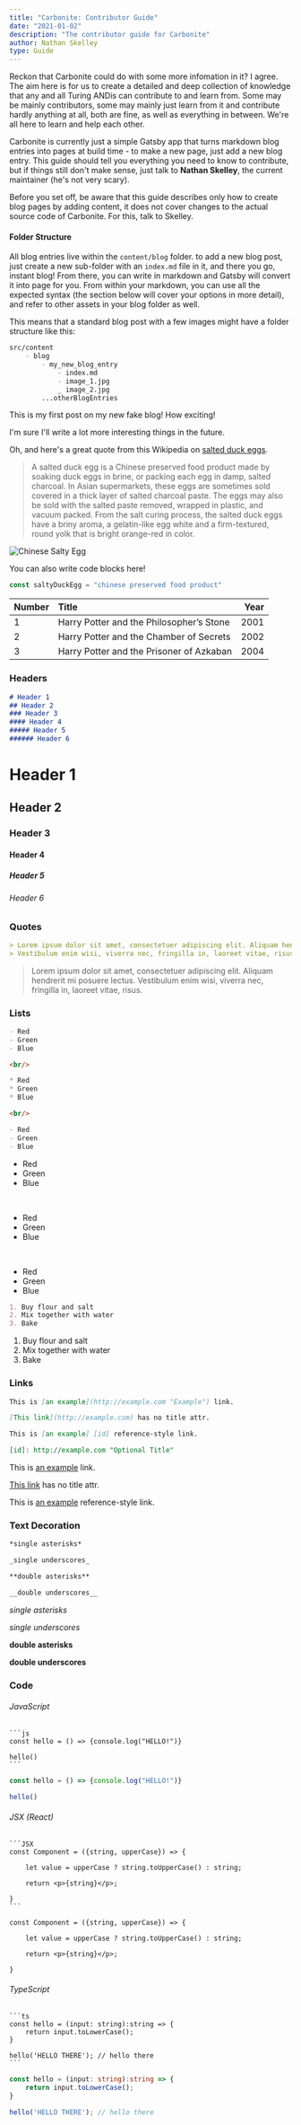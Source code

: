 ```yaml
---
title: "Carbonite: Contributor Guide"
date: "2021-01-02"
description: "The contributor guide for Carbonite"
author: Nathan Skelley
type: Guide
---
```


Reckon that Carbonite could do with some more infomation in it? I agree. The aim here is for us to create a detailed and deep collection of knowledge
that any and all Turing ANDis can contribute to and learn from. Some may be mainly contributors, some may mainly just learn from it and contribute hardly
anything at all, both are fine, as well as everything in between. We're all here to learn and help each other.

Carbonite is currently just a simple Gatsby app that turns markdown blog entries into pages at build time - to make a new page, just add a new blog entry.
This guide should tell you everything you need to know to contribute, but if things still don't make sense, just talk to **Nathan Skelley**, the current
maintainer (he's not very scary).

Before you set off, be aware that this guide describes only how to create blog pages by adding content, it does not cover changes to the actual source code
of Carbonite. For this, talk to Skelley.

#### Folder Structure

All blog entries live within the `content/blog` folder. to add a new blog post, just create a new sub-folder with an `index.md` file in it, and there you go,
instant blog! From there, you can write in markdown and Gatsby will convert it into page for you. From within your markdown, you can use all the expected
syntax (the section below will cover your options in more detail), and refer to other assets in your blog folder as well.

This means that a standard blog post with a few images might have a folder structure like this:

```md
src/content
    - blog
        - my_new_blog_entry
            - index.md
            - image_1.jpg
            _ image_2.jpg
        ...otherBlogEntries
```


This is my first post on my new fake blog! How exciting!

I'm sure I'll write a lot more interesting things in the future.

Oh, and here's a great quote from this Wikipedia on
[salted duck eggs](https://en.wikipedia.org/wiki/Salted_duck_egg).

> A salted duck egg is a Chinese preserved food product made by soaking duck
> eggs in brine, or packing each egg in damp, salted charcoal. In Asian
> supermarkets, these eggs are sometimes sold covered in a thick layer of salted
> charcoal paste. The eggs may also be sold with the salted paste removed,
> wrapped in plastic, and vacuum packed. From the salt curing process, the
> salted duck eggs have a briny aroma, a gelatin-like egg white and a
> firm-textured, round yolk that is bright orange-red in color.

![Chinese Salty Egg](./salty_egg.jpg)

You can also write code blocks here!

```js
const saltyDuckEgg = "chinese preserved food product"
```

| Number | Title                                    | Year |
| :----- | :--------------------------------------- | ---: |
| 1      | Harry Potter and the Philosopher’s Stone | 2001 |
| 2      | Harry Potter and the Chamber of Secrets  | 2002 |
| 3      | Harry Potter and the Prisoner of Azkaban | 2004 |

### Headers

```markdown
# Header 1
## Header 2
### Header 3
#### Header 4
##### Header 5
###### Header 6
```
# Header 1
## Header 2
### Header 3
#### Header 4
##### Header 5
###### Header 6


### Quotes

```markdown
> Lorem ipsum dolor sit amet, consectetuer adipiscing elit. Aliquam hendrerit mi posuere lectus
> Vestibulum enim wisi, viverra nec, fringilla in, laoreet vitae, risus.
```

> Lorem ipsum dolor sit amet, consectetuer adipiscing elit. Aliquam hendrerit mi posuere lectus.
> Vestibulum enim wisi, viverra nec, fringilla in, laoreet vitae, risus.

### Lists

```markdown
- Red
- Green
- Blue

<br/>

* Red
* Green
* Blue

<br/>

- Red
- Green
- Blue
```

- Red
- Green
- Blue

<br/>

* Red
* Green
* Blue
  
<br/>

- Red
- Green
- Blue

```markdown
1. Buy flour and salt
2. Mix together with water
3. Bake
```

1. Buy flour and salt
2. Mix together with water
3. Bake

### Links

```markdown
This is [an example](http://example.com "Example") link.

[This link](http://example.com) has no title attr.

This is [an example] [id] reference-style link.

[id]: http://example.com "Optional Title"
```

This is [an example](http://example.com "Example") link.

[This link](http://example.com) has no title attr.

This is [an example][id] reference-style link.

[id]: http://example.com "Optional Title"

### Text Decoration

```markdown
*single asterisks*

_single underscores_

**double asterisks**

__double underscores__
```

_single asterisks_

_single underscores_

**double asterisks**

**double underscores**


### Code

###### JavaScript

    ```js
    const hello = () => {console.log("HELLO!")}

    hello()
    ```

```js
const hello = () => {console.log("HELLO!")}

hello()
```

###### JSX (React)

    ```JSX
    const Component = ({string, upperCase}) => {

        let value = upperCase ? string.toUpperCase() : string;

        return <p>{string}</p>;

    }
    ```

```JSX
const Component = ({string, upperCase}) => {

    let value = upperCase ? string.toUpperCase() : string;

    return <p>{string}</p>;

}
```

###### TypeScript
    ```ts
    const hello = (input: string):string => {
        return input.toLowerCase();
    }

    hello('HELLO THERE'); // hello there
    ```

```ts
const hello = (input: string):string => {
    return input.toLowerCase();
}

hello('HELLO THERE'); // hello there
```
